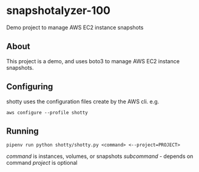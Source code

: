 # snapshotalyzer-100
Demo project to manage AWS EC2 instance snapshots

## About

This project is a demo, and uses boto3 to manage AWS EC2 instance snapshots.

## Configuring

shotty uses the configuration files create by the AWS cli. e.g.

`aws configure --profile shotty`

## Running

`pipenv run python shotty/shotty.py <command> <--project=PROJECT>`

*command* is instances, volumes, or snapshots
*subcommand* - depends on command
*project* is optional
